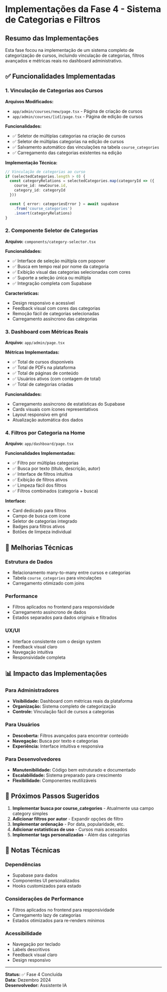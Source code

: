 # Implementações da Fase 4 - Sistema de Categorias e Filtros

## Resumo das Implementações

Esta fase focou na implementação de um sistema completo de categorização de cursos, incluindo vinculação de categorias, filtros avançados e métricas reais no dashboard administrativo.

## ✅ Funcionalidades Implementadas

### 1. Vinculação de Categorias aos Cursos

**Arquivos Modificados:**
- `app/admin/courses/new/page.tsx` - Página de criação de cursos
- `app/admin/courses/[id]/page.tsx` - Página de edição de cursos

**Funcionalidades:**
- ✅ Seletor de múltiplas categorias na criação de cursos
- ✅ Seletor de múltiplas categorias na edição de cursos
- ✅ Salvamento automático das vinculações na tabela `course_categories`
- ✅ Carregamento das categorias existentes na edição

**Implementação Técnica:**
```typescript
// Vinculação de categorias ao curso
if (selectedCategories.length > 0) {
  const categoryRelations = selectedCategories.map(categoryId => ({
    course_id: newCourse.id,
    category_id: categoryId
  }))

  const { error: categoriesError } = await supabase
    .from('course_categories')
    .insert(categoryRelations)
}
```

### 2. Componente Seletor de Categorias

**Arquivo:** `components/category-selector.tsx`

**Funcionalidades:**
- ✅ Interface de seleção múltipla com popover
- ✅ Busca em tempo real por nome da categoria
- ✅ Exibição visual das categorias selecionadas com cores
- ✅ Suporte a seleção única ou múltipla
- ✅ Integração completa com Supabase

**Características:**
- Design responsivo e acessível
- Feedback visual com cores das categorias
- Remoção fácil de categorias selecionadas
- Carregamento assíncrono das categorias

### 3. Dashboard com Métricas Reais

**Arquivo:** `app/admin/page.tsx`

**Métricas Implementadas:**
- ✅ Total de cursos disponíveis
- ✅ Total de PDFs na plataforma
- ✅ Total de páginas de conteúdo
- ✅ Usuários ativos (com contagem de total)
- ✅ Total de categorias criadas

**Funcionalidades:**
- Carregamento assíncrono de estatísticas do Supabase
- Cards visuais com ícones representativos
- Layout responsivo em grid
- Atualização automática dos dados

### 4. Filtros por Categoria na Home

**Arquivo:** `app/dashboard/page.tsx`

**Funcionalidades Implementadas:**
- ✅ Filtro por múltiplas categorias
- ✅ Busca por texto (título, descrição, autor)
- ✅ Interface de filtros intuitiva
- ✅ Exibição de filtros ativos
- ✅ Limpeza fácil dos filtros
- ✅ Filtros combinados (categoria + busca)

**Interface:**
- Card dedicado para filtros
- Campo de busca com ícone
- Seletor de categorias integrado
- Badges para filtros ativos
- Botões de limpeza individual

## 🔧 Melhorias Técnicas

### Estrutura de Dados
- Relacionamento many-to-many entre cursos e categorias
- Tabela `course_categories` para vinculações
- Carregamento otimizado com joins

### Performance
- Filtros aplicados no frontend para responsividade
- Carregamento assíncrono de dados
- Estados separados para dados originais e filtrados

### UX/UI
- Interface consistente com o design system
- Feedback visual claro
- Navegação intuitiva
- Responsividade completa

## 📊 Impacto das Implementações

### Para Administradores
- **Visibilidade:** Dashboard com métricas reais da plataforma
- **Organização:** Sistema completo de categorização
- **Controle:** Vinculação fácil de cursos a categorias

### Para Usuários
- **Descoberta:** Filtros avançados para encontrar conteúdo
- **Navegação:** Busca por texto e categorias
- **Experiência:** Interface intuitiva e responsiva

### Para Desenvolvedores
- **Manutenibilidade:** Código bem estruturado e documentado
- **Escalabilidade:** Sistema preparado para crescimento
- **Flexibilidade:** Componentes reutilizáveis

## 🚀 Próximos Passos Sugeridos

1. **Implementar busca por course_categories** - Atualmente usa campo category simples
2. **Adicionar filtros por autor** - Expandir opções de filtro
3. **Implementar ordenação** - Por data, popularidade, etc.
4. **Adicionar estatísticas de uso** - Cursos mais acessados
5. **Implementar tags personalizadas** - Além das categorias

## 📝 Notas Técnicas

### Dependências
- Supabase para dados
- Componentes UI personalizados
- Hooks customizados para estado

### Considerações de Performance
- Filtros aplicados no frontend para responsividade
- Carregamento lazy de categorias
- Estados otimizados para re-renders mínimos

### Acessibilidade
- Navegação por teclado
- Labels descritivos
- Feedback visual claro
- Design responsivo

---

**Status:** ✅ Fase 4 Concluída  
**Data:** Dezembro 2024  
**Desenvolvedor:** Assistente IA
